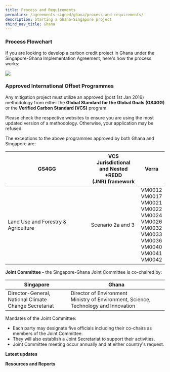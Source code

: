 ```yaml
---
title: Process and Requirements
permalink: /agreements-signed/ghana/process-and-requirements/
description: Starting a Ghana-Singapore project
third_nav_title: Ghana
---
```

### Process Flowchart
If you are looking to develop a carbon credit project in Ghana under the Singapore-Ghana Implementation Agreement, here's how the process works:

<img src="https://file.go.gov.sg/flow808.png">


### Approved International Offset Programmes

Any mitigation project must utilize an approved (post 1st Jan 2016) methodology from either the **Global Standard for the Global Goals (GS4GG)** or the **Verified Carbon Standard (VCS)** program.

Please check the respective websites to ensure you are using the most updated version of a methodology. Otherwise, your application may be refused.

The exceptions to the above programmes approved by both Ghana and Singapore are:

| GS4GG | VCS Jurisdictional <br> and Nested +REDD <br> (JNR) framework | Verra |
| -------- | -------- | -------- |
| Land Use and Forestry &amp; Agriculture  | Scenario 2a and 3  | VM0012 <br> VM0017 <br> VM0021 <br> VM0022 <br> VM0024 <br> VM0026 <br> VM0032 <br> VM0033 <br> VM0036 <br> VM0040 <br> VM0041 <br> VM0042 |


**Joint Committee -** the Singapore-Ghana Joint Committee is co-chaired by:

| Singapore | Ghana |
| -------- | -------- | 
| Director-General, <br> National Climate Change Secretariat | Director of Environment <br> Ministry of Environment, Science, Technology and Innovation |

Mandates of the Joint Committee:
* Each party may designate five officials including their co-chairs as members of the Joint Committee. 
* They will also establish a Joint Secretariat to support their activities.
* Joint Committee meeting occur annually and at either country's request.


**Latest updates**


**Resources and Reports**